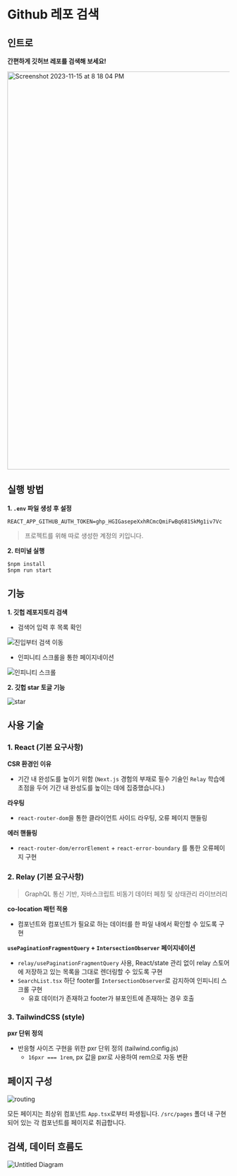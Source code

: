 # Github 레포 검색

## 인트로

**간편하게 깃허브 레포를 검색해 보세요!**

<img width="900" alt="Screenshot 2023-11-15 at 8 18 04 PM" src="https://github.com/Hal-ang/search_github_with_relay/assets/68503014/afa7b261-b5c1-40ee-9e5f-9861d1f9faa6">

## 실행 방법

**1. `.env` 파일 생성 후 설정**

```
REACT_APP_GITHUB_AUTH_TOKEN=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
```

> 프로젝트를 위해 따로 생성한 계정의 키입니다.

**2. 터미널 실행**

```
$npm install
$npm run start
```

## 기능

**1. 깃헙 레포지토리 검색**

- 검색어 입력 후 목록 확인

![진입부터 검색 이동](https://github.com/Hal-ang/search_github_with_relay/assets/68503014/857b0858-2715-4cc5-9b66-ba5c22f87d55)

- 인피니티 스크롤을 통한 페이지네이션

![인피니티 스크롤](https://github.com/Hal-ang/search_github_with_relay/assets/68503014/2505270d-d6ea-4320-aac2-13baf63a0be0)

**2. 깃헙 star 토글 기능**

![star](https://github.com/Hal-ang/search_github_with_relay/assets/68503014/03fbeb1b-eb8f-4628-8417-b1764988c8e2)

## 사용 기술

### 1. React (기본 요구사항)

**CSR 환경인 이유**

- 기간 내 완성도를 높이기 위함 (`Next.js` 경험의 부재로 필수 기술인 `Relay` 학습에 초점을 두어 기간 내 완성도를 높이는 데에 집중했습니다.)

**라우팅**

- `react-router-dom`을 통한 클라이언트 사이드 라우팅, 오류 페이지 핸들링

**에러 핸들링**

- `react-router-dom/errorElement` + `react-error-boundary` 를 통한 오류페이지 구현

### 2. Relay (기본 요구사항)

> GraphQL 통신 기반, 자바스크립트 비동기 데이터 페칭 및 상태관리 라이브러리

**co-location 패턴 적용**

- 컴포넌트와 컴포넌트가 필요로 하는 데이터를 한 파일 내에서 확인할 수 있도록 구현

**`usePaginationFragmentQuery` + `IntersectionObserver` 페이지네이션**

- `relay/usePaginationFragmentQuery` 사용, React/state 관리 없이 relay 스토어에 저장하고 있는 목록을 그대로 렌더링할 수 있도록 구현
- `SearchList.tsx` 하단 footer를 `IntersectionObserver`로 감지하여 인피니티 스크롤 구현
  - 유효 데이터가 존재하고 footer가 뷰포인트에 존재하는 경우 호출

### 3. TailwindCSS (style)

**pxr 단위 정의**

- 반응형 사이즈 구현을 위한 pxr 단위 정의 (tailwind.config.js)
  - `16pxr === 1rem`, px 값을 pxr로 사용하여 rem으로 자동 변환

## 페이지 구성

![routing](https://github.com/Hal-ang/search_github_with_relay/assets/68503014/a459c79f-2f7d-46ee-bf68-727efd09c102)


모든 페이지는 최상위 컴포넌트 `App.tsx`로부터 파생됩니다. `/src/pages` 폴더 내 구현되어 있는 각 컴포넌트를 페이지로 취급합니다.

## 검색, 데이터 흐름도

![Untitled Diagram](https://github.com/Hal-ang/search_github_with_relay/assets/68503014/a46e95ab-6e8b-4760-9e87-d3c8dd2b6637)

